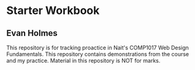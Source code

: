 # Starter Workbook

## Evan Holmes

This repository is for tracking proactice in Nait's COMP1017 Web Design Fundamentals. This repository contains demonstrations from the course and my practice. Material in this repository is NOT for marks.

